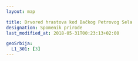 ```yaml
---
layout: map

title: Drvored hrastova kod Bačkog Petrovog Sela
designation: Spomenik prirode
last_modified_at: 2018-05-31T00:23:13+02:00

geoSrbija:
  L1_301: [3]
---
```


